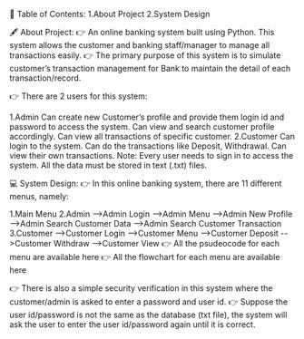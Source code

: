 📃 Table of Contents:
1.About Project
2.System Design

🖋 About Project:
👉 An online banking system built using Python. This system allows the customer and banking staff/manager to manage all transactions easily.
👉 The primary purpose of this system is to simulate customer’s transaction management for Bank to maintain the detail of each transaction/record.

👉 There are 2 users for this system:

1.Admin
   Can create new Customer’s profile and provide them login id and password to access the system.
   Can view and search customer profile accordingly.
   Can view all transactions of specific customer.
2.Customer
   Can login to the system.
   Can do the transactions like Deposit, Withdrawal.
   Can view their own transactions.
Note: Every user needs to sign in to access the system. All the data must be stored in text (.txt) files.




💻 System Design:
👉 In this online banking system, there are 11 different menus, namely:

1.Main Menu
2.Admin
   -->Admin Login
   -->Admin Menu
   -->Admin New Profile
   -->Admin Search Customer Data
   -->Admin Search Customer Transaction
3.Customer
   -->Customer Login
   -->Customer Menu 
   -->Customer Deposit
   -->Customer Withdraw
   -->Customer View
👉 All the psudeocode for each menu are available here
👉 All the flowchart for each menu are available here

👉 There is also a simple security verification in this system where the customer/admin is asked to enter a password and user id.
👉 Suppose the user id/password is not the same as the database (txt file), the system will ask the user to enter the user id/password again until it is correct.
